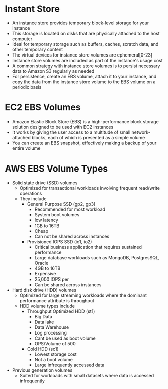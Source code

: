 
# Instant Store
- An instance store provides temporary block-level storage for your instance
- This storage is located on disks that are physically attached to the host computer
- Ideal for temporary storage such as buffers, caches, scratch data, and other temporary content 
- The virtual devices for instance store volumes are ephemeral[0-23]
- Instance store volumes are included as part of the instance's usage cost
- A common strategy with instance store volumes is to persist necessary data to Amazon S3 regularly as needed
- For persistence, create an EBS volume, attach it to your instance, and copy the data from the instance store volume 
  to the EBS volume on a periodic basis


# EC2 EBS Volumes
- Amazon Elastic Block Store (EBS) is a high-performance block storage solution designed to be used with EC2 instances
- It works by giving the user access to a multitude of small network-attached blocks, each of which is presented as a 
  simple volume
- You can create an EBS snapshot, effectively making a backup of your entire volume
# AWS EBS Volume Types
- Solid state drive (SSD) volumes
    - Optimized for transactional workloads involving frequent read/write operations
    - They include 
        - General Purpose SSD (gp2, gp3)
            - Recommended for most workload
            - System boot volumes
            - low latency
            - 1GB to 16TB
            - Cheap
            - Can not be shared across instances
        - Provisioned IOPS SSD (io1, io2)
            - Critical business application that requires sustained performance
            - Large database workloads such as MongoDB, PostgresSQL, Oracle
            - 4GB to 16TB
            - Expensive
            - 25,000 IOPS per
            - Can be shared across instances
- Hard disk drive (HDD) volumes
    - Optimized for large streaming workloads where the dominant performance attribute is throughput
    - HDD volume types include 
        - Throughput Optimized HDD (st1) 
            - Big Data
            - Data lake
            - Data Warehouse
            - Log processing
            - Cant be used as boot volume
            - OPS/Volume of 500
        - Cold HDD (sc1)
            - Lowest storage cost
            - Not a boot volume
            - Large infrequently accessed data
- Previous generation volumes
    - Suited for workloads with small datasets where data is accessed infrequently
